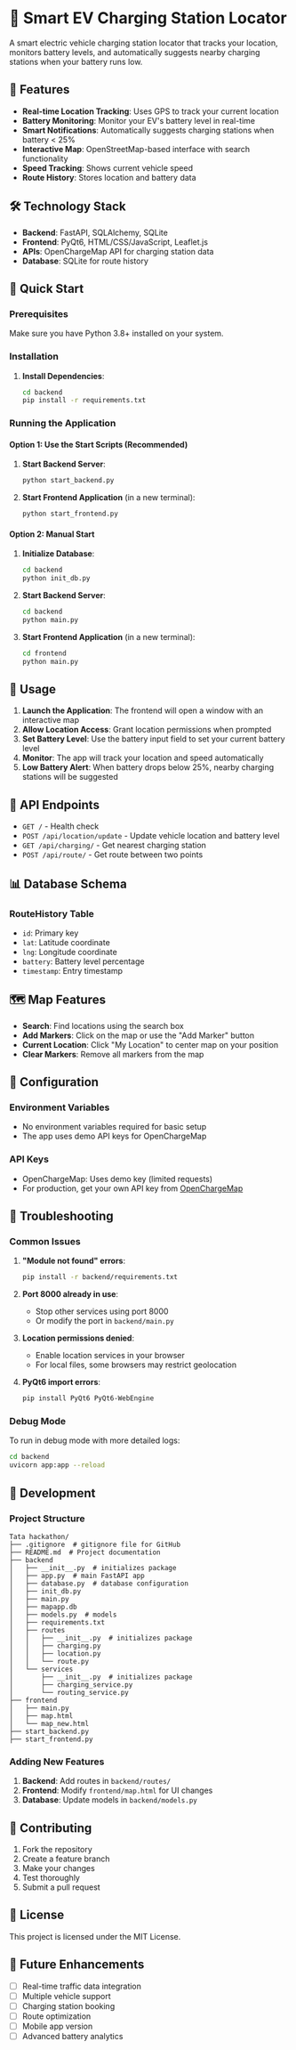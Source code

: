 # 🚗 Smart EV Charging Station Locator

A smart electric vehicle charging station locator that tracks your location, monitors battery levels, and automatically suggests nearby charging stations when your battery runs low.

## 🌟 Features

- **Real-time Location Tracking**: Uses GPS to track your current location
- **Battery Monitoring**: Monitor your EV's battery level in real-time
- **Smart Notifications**: Automatically suggests charging stations when battery < 25%
- **Interactive Map**: OpenStreetMap-based interface with search functionality
- **Speed Tracking**: Shows current vehicle speed
- **Route History**: Stores location and battery data

## 🛠️ Technology Stack

- **Backend**: FastAPI, SQLAlchemy, SQLite
- **Frontend**: PyQt6, HTML/CSS/JavaScript, Leaflet.js
- **APIs**: OpenChargeMap API for charging station data
- **Database**: SQLite for route history

## 🚀 Quick Start

### Prerequisites

Make sure you have Python 3.8+ installed on your system.

### Installation

1. **Install Dependencies**:
   ```bash
   cd backend
   pip install -r requirements.txt
   ```

### Running the Application

#### Option 1: Use the Start Scripts (Recommended)

1. **Start Backend Server**:
   ```bash
   python start_backend.py
   ```

2. **Start Frontend Application** (in a new terminal):
   ```bash
   python start_frontend.py
   ```

#### Option 2: Manual Start

1. **Initialize Database**:
   ```bash
   cd backend
   python init_db.py
   ```

2. **Start Backend Server**:
   ```bash
   cd backend
   python main.py
   ```

3. **Start Frontend Application** (in a new terminal):
   ```bash
   cd frontend
   python main.py
   ```

## 📱 Usage

1. **Launch the Application**: The frontend will open a window with an interactive map
2. **Allow Location Access**: Grant location permissions when prompted
3. **Set Battery Level**: Use the battery input field to set your current battery level
4. **Monitor**: The app will track your location and speed automatically
5. **Low Battery Alert**: When battery drops below 25%, nearby charging stations will be suggested

## 🔌 API Endpoints

- `GET /` - Health check
- `POST /api/location/update` - Update vehicle location and battery level
- `GET /api/charging/` - Get nearest charging station
- `POST /api/route/` - Get route between two points

## 📊 Database Schema

### RouteHistory Table
- `id`: Primary key
- `lat`: Latitude coordinate
- `lng`: Longitude coordinate
- `battery`: Battery level percentage
- `timestamp`: Entry timestamp

## 🗺️ Map Features

- **Search**: Find locations using the search box
- **Add Markers**: Click on the map or use the "Add Marker" button
- **Current Location**: Click "My Location" to center map on your position
- **Clear Markers**: Remove all markers from the map

## 🔧 Configuration

### Environment Variables
- No environment variables required for basic setup
- The app uses demo API keys for OpenChargeMap

### API Keys
- OpenChargeMap: Uses demo key (limited requests)
- For production, get your own API key from [OpenChargeMap](https://openchargemap.org/site/develop/api)

## 🚨 Troubleshooting

### Common Issues

1. **"Module not found" errors**:
   ```bash
   pip install -r backend/requirements.txt
   ```

2. **Port 8000 already in use**:
   - Stop other services using port 8000
   - Or modify the port in `backend/main.py`

3. **Location permissions denied**:
   - Enable location services in your browser
   - For local files, some browsers may restrict geolocation

4. **PyQt6 import errors**:
   ```bash
   pip install PyQt6 PyQt6-WebEngine
   ```

### Debug Mode

To run in debug mode with more detailed logs:
```bash
cd backend
uvicorn app:app --reload 
```

## 📝 Development

### Project Structure
```
Tata hackathon/
├── .gitignore  # gitignore file for GitHub
├── README.md  # Project documentation
├── backend
│   ├── __init__.py  # initializes package
│   ├── app.py  # main FastAPI app
│   ├── database.py  # database configuration
│   ├── init_db.py
│   ├── main.py
│   ├── mapapp.db
│   ├── models.py  # models
│   ├── requirements.txt
│   ├── routes
│   │   ├── __init__.py  # initializes package
│   │   ├── charging.py
│   │   ├── location.py
│   │   └── route.py
│   └── services
│       ├── __init__.py  # initializes package
│       ├── charging_service.py
│       └── routing_service.py
├── frontend
│   ├── main.py
│   ├── map.html
│   └── map_new.html
├── start_backend.py
├── start_frontend.py
```

### Adding New Features

1. **Backend**: Add routes in `backend/routes/`
2. **Frontend**: Modify `frontend/map.html` for UI changes
3. **Database**: Update models in `backend/models.py`

## 🤝 Contributing

1. Fork the repository
2. Create a feature branch
3. Make your changes
4. Test thoroughly
5. Submit a pull request

## 📄 License

This project is licensed under the MIT License.

## 🎯 Future Enhancements

- [ ] Real-time traffic data integration
- [ ] Multiple vehicle support
- [ ] Charging station booking
- [ ] Route optimization
- [ ] Mobile app version
- [ ] Advanced battery analytics